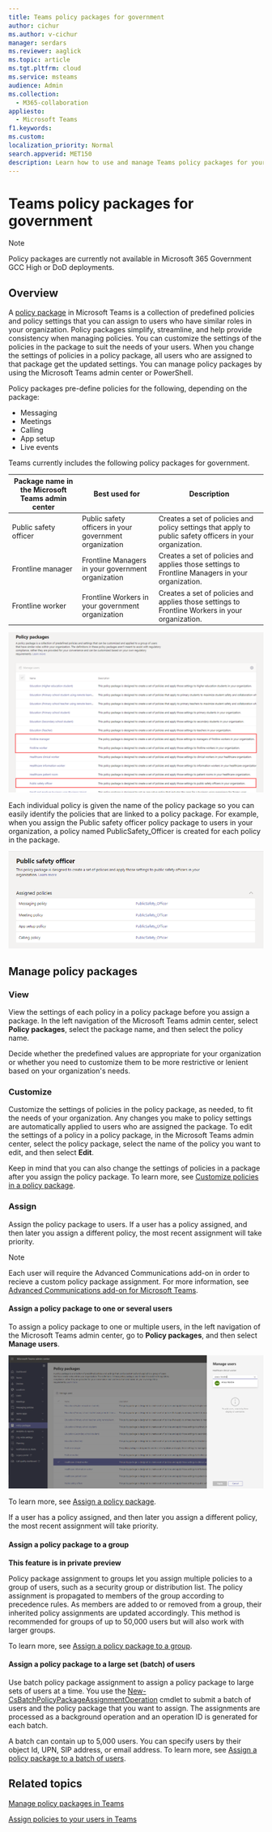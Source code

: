 ```yaml
---
title: Teams policy packages for government
author: cichur
ms.author: v-cichur
manager: serdars
ms.reviewer: aaglick
ms.topic: article
ms.tgt.pltfrm: cloud
ms.service: msteams
audience: Admin
ms.collection: 
  - M365-collaboration
appliesto: 
  - Microsoft Teams
f1.keywords:
ms.custom: 
localization_priority: Normal
search.appverid: MET150
description: Learn how to use and manage Teams policy packages for your government organization.
---
```


# Teams policy packages for government

> [!NOTE]
> Policy packages are currently not available in Microsoft 365 Government GCC High or DoD deployments.

## Overview

A [policy package](manage-policy-packages.md) in Microsoft Teams is a collection of predefined policies and policy settings that you can assign to users who have similar roles in your organization. Policy packages simplify, streamline, and help provide consistency when managing policies. You can customize the settings of the policies in the package to suit the needs of your users. When you change the settings of policies in a policy package, all users who are assigned to that package get the updated settings. You can manage policy packages by using the Microsoft Teams admin center or PowerShell.

Policy packages pre-define policies for the following, depending on the package:

- Messaging
- Meetings
- Calling
- App setup
- Live events

Teams currently includes the following policy packages for government.

|Package name in the Microsoft Teams admin center|Best used for|Description |
|---------|---------|---------|
|Public safety officer  |Public safety officers in your government organization  |Creates a set of policies and policy settings that apply to public safety officers in your organization. |
|Frontline manager  |Frontline Managers in your government organization |Creates a set of policies and applies those settings to Frontline Managers in your organization.|
|Frontline worker  |Frontline Workers in your government organization |Creates a set of policies and applies those settings to Frontline Workers in your organization.|

![Screenshot of healthcare policy packages](media/policy-packages-gov.png)

Each individual policy is given the name of the policy package so you can easily identify the policies that are linked to a policy package. For example, when you assign the Public safety officer policy package to users in your organization, a policy named PublicSafety_Officer is created for each policy in the package.

![Screenshot of policies in the Healthcare clinical worker package](media/policy-packages-public-safety-officer.png)

## Manage policy packages

### View

View the settings of each policy in a policy package before you assign a package. In the left navigation of the Microsoft Teams admin center, select **Policy packages**, select the package name, and then select the policy name.

Decide whether the predefined values are appropriate for your organization or whether you need to customize them to be more restrictive or lenient based on your organization's needs.

### Customize

Customize the settings of policies in the policy package, as needed, to fit the needs of your organization. Any changes you make to policy settings are automatically applied to users who are assigned the package. To edit the settings of a policy in a policy package, in the Microsoft Teams admin center, select the policy package, select the name of the policy you want to edit, and then select **Edit**.

Keep in mind that you can also change the settings of policies in a package after you assign the policy package. To learn more, see [Customize policies in a policy package](manage-policy-packages.md#customize-policies-in-a-policy-package). 

### Assign

Assign the policy package to users. If a user has a policy assigned, and then later you assign a different policy, the most recent assignment will take priority.

> [!NOTE]
> Each user will require the Advanced Communications add-on in order to recieve a custom policy package assignment. For more information, see [Advanced Communications add-on for Microsoft Teams](/microsoftteams/teams-add-on-licensing/advanced-communications).

#### Assign a policy package to one or several users

To assign a policy package to one or multiple users, in the left navigation of the Microsoft Teams admin center, go to **Policy packages**, and then select **Manage users**.  

![Screenshot of how to assign a policy package in the admin center](media/policy-packages-healthcare-assign.png)

To learn more, see [Assign a policy package](manage-policy-packages.md#assign-a-policy-package).

If a user has a policy assigned, and then later you assign a different policy, the most recent assignment will take priority.

#### Assign a policy package to a group

**This feature is in private preview**

Policy package assignment to groups let you assign multiple policies to a group of users, such as a security group or distribution list. The policy assignment is propagated to members of the group according to precedence rules. As members are added to or removed from a group, their inherited policy assignments are updated accordingly. This method is recommended for groups of up to 50,000 users but will also work with larger groups.

To learn more, see [Assign a policy package to a group](assign-policies.md#assign-a-policy-package-to-a-group).

#### Assign a policy package to a large set (batch) of users

Use batch policy package assignment to assign a policy package to large sets of users at a time. You use the [New-CsBatchPolicyPackageAssignmentOperation](/powershell/module/teams/new-csbatchpolicypackageassignmentoperation) cmdlet to submit a batch of users and the policy package that you want to assign. The assignments are processed as a background operation and an operation ID is generated for each batch.

A batch can contain up to 5,000 users. You can specify users by their object Id, UPN, SIP address, or email address. To learn more, see [Assign a policy package to a batch of users](assign-policies.md#assign-a-policy-package-to-a-batch-of-users).

## Related topics

[Manage policy packages in Teams](manage-policy-packages.md)

[Assign policies to your users in Teams](assign-policies.md)
